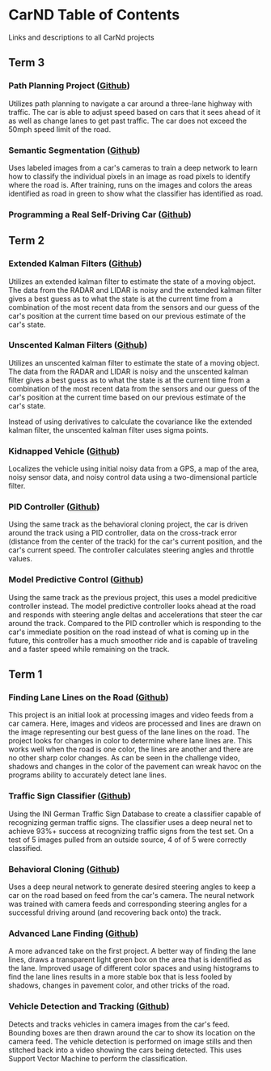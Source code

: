 # CarND Table of Contents
Links and descriptions to all CarNd projects

## Term 3

### Path Planning Project ([Github](https://github.com/jorvidas/CarND-Path-Planning-Project))

Utilizes path planning to navigate a car around a three-lane highway with traffic. The car is able to adjust speed based on cars that it sees ahead of it as well as change lanes to get past traffic.  The car does not exceed the 50mph speed limit of the road.

### Semantic Segmentation ([Github](https://github.com/jorvidas/CarND-Semantic-Segmentation))

Uses labeled images from a car's cameras to train a deep network to learn how to classify the individual pixels in an image as road pixels to identify where the road is.  After training, runs on the images and colors the areas identified as road in green to show what the classifier has identified as road.

### Programming a Real Self-Driving Car ([Github](https://github.com/jorvidas/CarND-Capstone))

## Term 2
### Extended Kalman Filters ([Github](https://github.com/jorvidas/CarND-Extended-Kalman-Filter-Project))

Utilizes an extended kalman filter to estimate the state of a moving object.  The data from the RADAR and LIDAR is noisy and the extended kalman filter gives a best guess as to what the state is at the current time from a combination of the most recent data from the sensors and our guess of the car's position at the current time based on our previous estimate of the car's state.

### Unscented Kalman Filters ([Github](https://github.com/jorvidas/CarND-Unscented-Kalman-Filter-Project))

Utilizes an unscented kalman filter to estimate the state of a moving object.  The data from the RADAR and LIDAR is noisy and the unscented kalman filter gives a best guess as to what the state is at the current time from a combination of the most recent data from the sensors and our guess of the car's position at the current time based on our previous estimate of the car's state.

Instead of using derivatives to calculate the covariance like the extended kalman filter, the unscented kalman filter uses sigma points.

### Kidnapped Vehicle ([Github](https://github.com/jorvidas/CarND-Kidnapped-Vehicle-Project))

Localizes the vehicle using initial noisy data from a GPS, a map of the area, noisy sensor data, and noisy control data using a two-dimensional particle filter.

### PID Controller ([Github](https://github.com/jorvidas/CarND-PID-Control-Project))

Using the same track as the behavioral cloning project, the car is driven around the track using a PID controller, data on the cross-track error (distance from the center of the track) for the car's current position, and the car's current speed.  The controller calculates steering angles and throttle values.

### Model Predictive Control ([Github](https://github.com/jorvidas/CarND-MPC-Quizzes))

Using the same track as the previous project, this uses a model predicitive controller instead.  The model predictive controller looks ahead at the road and responds with steering angle deltas and accelerations that steer the car around the track.  Compared to the PID controller which is responding to the car's immediate position on the road instead of what is coming up in the future, this controller has a much smoother ride and is capable of traveling and a faster speed while remaining on the track.

## Term 1
### Finding Lane Lines on the Road ([Github](https://github.com/jorvidas/CarND-LaneLines-P1))

This project is an initial look at processing images and video feeds from a car camera. Here, images and videos are processed and lines are drawn on the image representing our best guess of the lane lines on the road. The project looks for changes in color to determine where lane lines are.  This works well when the road is one color, the lines are another and there are no other sharp color changes.  As can be seen in the challenge video, shadows and changes in the color of the pavement can wreak havoc on the programs ability to accurately detect lane lines.

### Traffic Sign Classifier ([Github](https://github.com/jorvidas/CarND-Traffic-Sign-Classifier-Project))

Using the INI German Traffic Sign Database to create a classifier capable of recognizing german traffic signs.  The classifier uses a deep neural net to achieve 93%+ success at recognizing traffic signs from the test set.  On a test of 5 images pulled from an outside source, 4 of of 5 were correctly classified.

### Behavioral Cloning ([Github](https://github.com/jorvidas/CarND-Behavioral-Cloning-P3))

Uses a deep neural network to generate desired steering angles to keep a car on the road based on feed from the car's camera.  The neural network was trained with camera feeds and corresponding steering angles for a successful driving around (and recovering back onto) the track.

### Advanced Lane Finding ([Github](https://github.com/jorvidas/CarND-Advanced-Lane-Lines))

A more advanced take on the first project.  A better way of finding the lane lines, draws a transparent light green box on the area that is identified as the lane.  Improved usage of different color spaces and using histograms to find the lane lines results in a more stable box that is less fooled by shadows, changes in pavement color, and other tricks of the road.

### Vehicle Detection and Tracking ([Github](https://github.com/jorvidas/CarND-Vehicle-Detection))

Detects and tracks vehicles in camera images from the car's feed. Bounding boxes are then drawn around the car to show its location on the camera feed.  The vehicle detection is performed on image stills and then stitched back into a video showing the cars being detected.  This uses Support Vector Machine to perform the classification.


